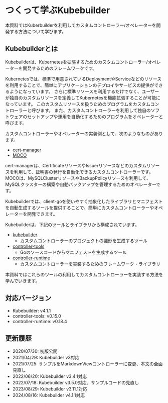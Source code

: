 # つくって学ぶKubebuilder

本資料ではKuberbuilderを利用してカスタムコントローラー/オペレーターを開発する方法について学びます。

## Kubebuilderとは

Kubebuilderは、Kubernetesを拡張するためのカスタムコントローラー/オペレーターを開発するためのフレームワークです。

Kubernetesでは、標準で用意されているDeploymentやServiceなどのリソースを利用することで、簡単にアプリケーションのデプロイやサービスの提供ができるようになっています。
さらに標準リソースを利用するだけでなく、ユーザーが独自のカスタムリソースを定義してKubernetesを機能拡張することが可能になっています。
このカスタムリソースを扱うためのプログラムをカスタムコントローラーと呼びます。
また、カスタムコントローラーを利用して独自のソフトウェアのセットアップや運用を自動化するためのプログラムをオペレーターと呼びます。

カスタムコントローラーやオペレーターの実装例として、次のようなものがあります。

- [cert-manager](https://cert-manager.io/docs/)
- [MOCO](https://github.com/cybozu-go/moco)

cert-managerは、CertificateリソースやIssuerリソースなどのカスタムリソースを利用して、証明書の発行を自動化できるカスタムコントローラーです。
MOCOは、MySQLClusterリソースやBackupPolicyリソースを利用して、MySQLクラスターの構築や自動バックアップを管理するためのオペレーターです。

Kubebuilderでは、client-goを使いやすく抽象化したライブラリとマニフェストを自動生成するツールを提供することで、簡単にカスタムコントローラーやオペレーターを開発できます。

Kubebuilderは、下記のツールとライブラリから構成されています。

- [kubebuilder](https://github.com/kubernetes-sigs/kubebuilder)
  - カスタムコントローラーのプロジェクトの雛形を生成するツール
- [controller-tools](https://github.com/kubernetes-sigs/controller-tools)
  - Goのソースコードからマニフェストを生成するツール
- [controller-runtime](https://github.com/kubernetes-sigs/controller-runtime)
  - カスタムコントローラーを実装するためのフレームワーク・ライブラリ

本資料ではこれらのツールの利用してカスタムコントローラーを実装する方法を学んでいきます。

## 対応バージョン

* Kubebuilder: v4.1.1
* controller-tools: v0.15.0
* controller-runtime: v0.18.4

## 更新履歴

* 2020/07/30: 初版公開
* 2021/04/29: Kubebuilder v3対応
* 2021/07/25: サンプルをMarkdownViewコントローラーに変更、本文の全面見直し
* 2022/06/20: Kubebuilder v3.4.1対応
* 2022/07/18: Kubebuilder v3.5.0対応、サンプルコードの見直し
* 2023/08/29: Kubebuilder v3.11.1対応
* 2024/08/16: Kubebuilder v4.1.1対応
